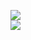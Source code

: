 [![](https://img.shields.io/badge/Made%20With-Github%20Spray-lightgrey.svg?style=for-the-badge&logo=github)](https://github.com/Annihil/github-spray#24868)  
[![](https://i.imgur.com/2DrTn0Z.gif)](https://github.com/Annihil/github-spray)